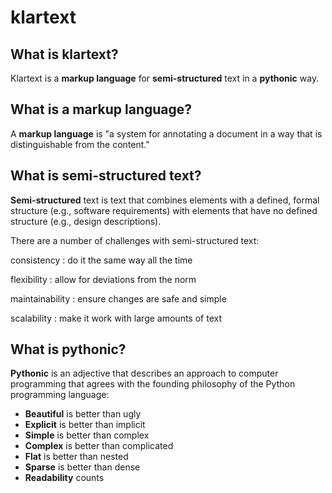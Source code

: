 # klartext

## What is klartext?

Klartext is a **markup language** for **semi-structured** text in a **pythonic** way.

## What is a markup language?

A **markup language** is "a system for annotating a document in a way that is distinguishable from
the content."

## What is semi-structured text?

**Semi-structured** text is text that combines elements with a defined, formal structure (e.g., software requirements) with elements that have no defined structure (e.g., design descriptions).

There are a number of challenges with semi-structured text:

consistency
:   do it the same way all the time

flexibility
:   allow for deviations from the norm

maintainability
:   ensure changes are safe and simple

scalability
:   make it work with large amounts of text


## What is pythonic?

**Pythonic** is an adjective that describes an approach to computer programming that agrees with the founding philosophy of the Python programming language:

- **Beautiful** is better than ugly
- **Explicit** is better than implicit
- **Simple** is better than complex
- **Complex** is better than complicated
- **Flat** is better than nested
- **Sparse** is better than dense
- **Readability** counts
